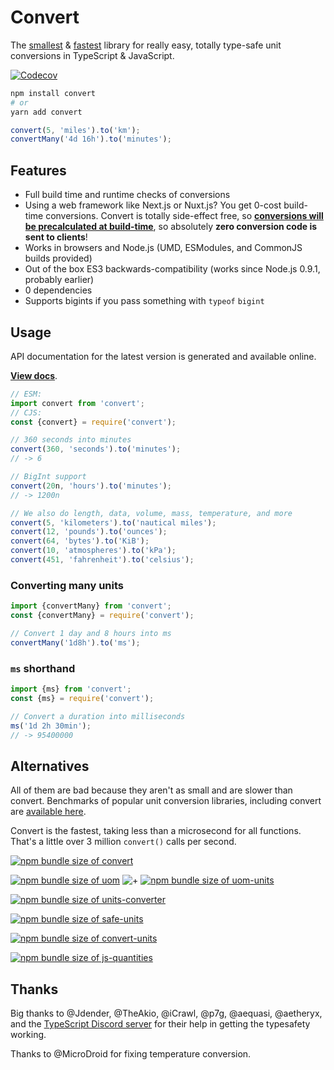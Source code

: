 # Convert

The [smallest](https://bundlephobia.com/result?p=convert) & [fastest](https://github.com/jonahsnider/js-unit-conversion-benchmarks) library for really easy, totally type-safe unit conversions in TypeScript & JavaScript.

[![Codecov](https://img.shields.io/codecov/c/gh/jonahsnider/convert)](https://codecov.io/gh/jonahsnider/convert)

```sh
npm install convert
# or
yarn add convert
```

```js
convert(5, 'miles').to('km');
convertMany('4d 16h').to('minutes');
```

## Features

- Full build time and runtime checks of conversions
- Using a web framework like Next.js or Nuxt.js? You get 0-cost build-time conversions. Convert is totally side-effect free, so [**conversions will be precalculated at build-time**](https://github.com/jonahsnider/convert/blob/master/docs/build-time-optimizations.tsx), so absolutely **zero conversion code is sent to clients**!
- Works in browsers and Node.js (UMD, ESModules, and CommonJS builds provided)
- Out of the box ES3 backwards-compatibility (works since Node.js 0.9.1, probably earlier)
- 0 dependencies
- Supports bigints if you pass something with `typeof` `bigint`

## Usage

API documentation for the latest version is generated and available online.

[**View docs**](https://convert.jonah.pw).

```ts
// ESM:
import convert from 'convert';
// CJS:
const {convert} = require('convert');

// 360 seconds into minutes
convert(360, 'seconds').to('minutes');
// -> 6

// BigInt support
convert(20n, 'hours').to('minutes');
// -> 1200n

// We also do length, data, volume, mass, temperature, and more
convert(5, 'kilometers').to('nautical miles');
convert(12, 'pounds').to('ounces');
convert(64, 'bytes').to('KiB');
convert(10, 'atmospheres').to('kPa');
convert(451, 'fahrenheit').to('celsius');
```

### Converting many units

```ts
import {convertMany} from 'convert';
const {convertMany} = require('convert');

// Convert 1 day and 8 hours into ms
convertMany('1d8h').to('ms');
```

### `ms` shorthand

```ts
import {ms} from 'convert';
const {ms} = require('convert');

// Convert a duration into milliseconds
ms('1d 2h 30min');
// -> 95400000
```

## Alternatives

All of them are bad because they aren't as small and are slower than convert.
Benchmarks of popular unit conversion libraries, including convert are [available here](https://github.com/jonahsnider/js-unit-conversion-benchmarks).

Convert is the fastest, taking less than a microsecond for all functions.
That's a little over 3 million `convert()` calls per second.

[![npm bundle size of convert](https://img.shields.io/bundlephobia/minzip/convert?label=convert)](https://bundlephobia.com/result?p=convert)

[![npm bundle size of uom](https://img.shields.io/bundlephobia/minzip/uom?label=uom)](https://bundlephobia.com/result?p=uom)
![+](https://img.shields.io/badge/%2B-gray)
[![npm bundle size of uom-units](https://img.shields.io/bundlephobia/minzip/uom-units?label=uom-units)](https://bundlephobia.com/result?p=uom-units)

[![npm bundle size of units-converter](https://img.shields.io/bundlephobia/minzip/units-converter?label=units-converter)](https://bundlephobia.com/result?p=units-converter)

[![npm bundle size of safe-units](https://img.shields.io/bundlephobia/minzip/safe-units?label=safe-units)](https://bundlephobia.com/result?p=safe-units)

[![npm bundle size of convert-units](https://img.shields.io/bundlephobia/minzip/convert-units?label=convert-units)](https://bundlephobia.com/result?p=convert-units)

[![npm bundle size of js-quantities](https://img.shields.io/bundlephobia/minzip/js-quantities?label=js-quantities)](https://bundlephobia.com/result?p=js-quantities)

## Thanks

Big thanks to @Jdender, @TheAkio, @iCrawl, @p7g, @aequasi, @aetheryx, and the [TypeScript Discord server](https://discord.gg/typescript) for their help in getting the typesafety working.

Thanks to @MicroDroid for fixing temperature conversion.
